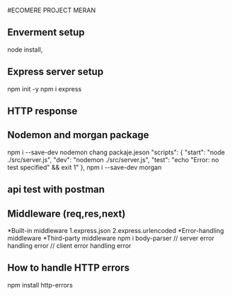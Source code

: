 #ECOMERE PROJECT MERAN 
## Enverment setup
node install, 
## Express server setup
npm init -y
npm i express
## HTTP response
## Nodemon and morgan package
npm i --save-dev nodemon
chang packaje.jeson
  "scripts": {
    "start": "node ./src/server.js",
    "dev": "nodemon ./src/server.js",
    "test": "echo \"Error: no test specified\" && exit 1"
  },
npm i --save-dev morgan

## api test with postman
## Middleware (req,res,next)
*Built-in middleware
1.express.json
2.express.urlencoded
*Error-handling middleware
*Third-party middleware
 npm i body-parser
 // server error handling error
 // client error handling error
## How to handle HTTP errors
npm install http-errors

